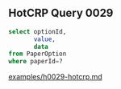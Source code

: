 
## HotCRP Query 0029
```sql
select optionId,
       value,
       data
from PaperOption
where paperId=?
```
[examples/h0029-hotcrp.md](/examples/h0029-hotcrp.md)